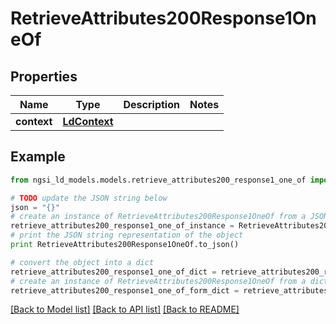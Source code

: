 # RetrieveAttributes200Response1OneOf


## Properties
Name | Type | Description | Notes
------------ | ------------- | ------------- | -------------
**context** | [**LdContext**](LdContext.md) |  | 

## Example

```python
from ngsi_ld_models.models.retrieve_attributes200_response1_one_of import RetrieveAttributes200Response1OneOf

# TODO update the JSON string below
json = "{}"
# create an instance of RetrieveAttributes200Response1OneOf from a JSON string
retrieve_attributes200_response1_one_of_instance = RetrieveAttributes200Response1OneOf.from_json(json)
# print the JSON string representation of the object
print RetrieveAttributes200Response1OneOf.to_json()

# convert the object into a dict
retrieve_attributes200_response1_one_of_dict = retrieve_attributes200_response1_one_of_instance.to_dict()
# create an instance of RetrieveAttributes200Response1OneOf from a dict
retrieve_attributes200_response1_one_of_form_dict = retrieve_attributes200_response1_one_of.from_dict(retrieve_attributes200_response1_one_of_dict)
```
[[Back to Model list]](../README.md#documentation-for-models) [[Back to API list]](../README.md#documentation-for-api-endpoints) [[Back to README]](../README.md)


